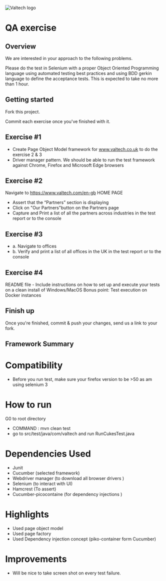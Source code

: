 ![Valtech logo](http://i.imgur.com/32Oipl4.png "Valtech logo")

QA exercise
==============================

Overview
--------

We are interested in your approach to the following problems.

Please do the test in Selenium with a proper Object Oriented Programming
language using automated testing best practices and using BDD gerkin language to define the acceptance tests. This is expected to
take no more than 1 hour. 

Getting started
---------------
Fork this project.

Commit each exercise once you've finished with it.

Exercise #1
-----------
- Create Page Object Model framework for www.valtech.co.uk to do the exercise 2 & 3 
- Driver manager pattern. We should be able to run the test framework against Chrome, Firefox and Microsoft Edge browsers
  
Exercise #2
-----------
Navigate to https://www.valtech.com/en-gb HOME PAGE
- Assert that the “Partners” section is displaying
- Click on "Our Partners"button on the Partners page  
- Capture and Print a list of all the partners across industries in the test report or to the console 

Exercise #3
-----------
- a. Navigate to offices
- b. Verify and print a list of all offices in the UK  in the test report or to the console 

Exercise #4
-----------
README file - Include instructions on how to set up and execute your tests on a clean install of Windows/MacOS
Bonus point: Test execution on Docker instances 

Finish up
---------
Once you're finished, commit & push your changes, send us a link to your fork.

Framework Summary
---------

# Compatibility
- Before you run test, make sure your firefox version to be >50 as am using selenium 3

# How to run
G0 to root directory
  - COMMAND : mvn clean test
  - go to src/test/java/com/valtech and run RunCukesTest.java

# Dependencies Used
- Junit
- Cucumber  (selected framework)
- Webdriver manager  (to download all browser drivers )
- Selenium  (to interact with UI)
- Hamcrest (To assert)
- Cucumber-picocontaine (for dependency injections )

# Highlights
- Used page object model
- Used page factory
- Used Dependency injection concept (piko-container form Cucumber)

# Improvements
  - Will be nice to take screen shot on every test failure.
